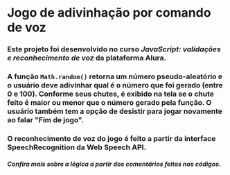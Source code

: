 # Jogo de adivinhação por comando de voz
### Este projeto foi desenvolvido no curso *JavaScript: validações e reconhecimento de voz* da plataforma Alura.
### A função `Math.random()` retorna um número pseudo-aleatório e o usuário deve adivinhar qual é o número que foi gerado (entre 0 e 100). Conforme seus chutes, é exibido na tela se o chute feito é maior ou menor que o número gerado pela função. O usuário também tem a opção de desistir para jogar novamente ao falar "Fim de jogo".
### O reconhecimento de voz do jogo é feito a partir da interface SpeechRecognition da Web Speech API.

##### Confira mais sobre a lógica a partir dos comentários feitos nos códigos.
